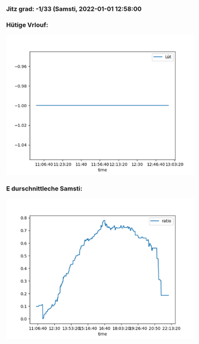 ### Jitz grad: -1/33 (Samsti, 2022-01-01 12:58:00

### Hütige Vrlouf:
![Graph](Today.png)

### E durschnittleche Samsti:
![Graph](Samsti.png)